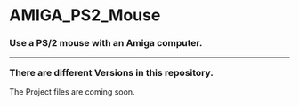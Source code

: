 # AMIGA_PS2_Mouse
<h3>Use a PS/2 mouse with an Amiga computer. <hr />There are different Versions in this repository.</h3>
<p>The Project files are coming soon.</p>
